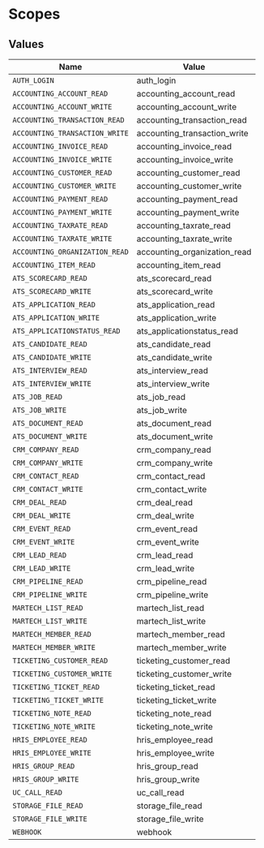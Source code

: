 # Scopes


## Values

| Name                           | Value                          |
| ------------------------------ | ------------------------------ |
| `AUTH_LOGIN`                   | auth_login                     |
| `ACCOUNTING_ACCOUNT_READ`      | accounting_account_read        |
| `ACCOUNTING_ACCOUNT_WRITE`     | accounting_account_write       |
| `ACCOUNTING_TRANSACTION_READ`  | accounting_transaction_read    |
| `ACCOUNTING_TRANSACTION_WRITE` | accounting_transaction_write   |
| `ACCOUNTING_INVOICE_READ`      | accounting_invoice_read        |
| `ACCOUNTING_INVOICE_WRITE`     | accounting_invoice_write       |
| `ACCOUNTING_CUSTOMER_READ`     | accounting_customer_read       |
| `ACCOUNTING_CUSTOMER_WRITE`    | accounting_customer_write      |
| `ACCOUNTING_PAYMENT_READ`      | accounting_payment_read        |
| `ACCOUNTING_PAYMENT_WRITE`     | accounting_payment_write       |
| `ACCOUNTING_TAXRATE_READ`      | accounting_taxrate_read        |
| `ACCOUNTING_TAXRATE_WRITE`     | accounting_taxrate_write       |
| `ACCOUNTING_ORGANIZATION_READ` | accounting_organization_read   |
| `ACCOUNTING_ITEM_READ`         | accounting_item_read           |
| `ATS_SCORECARD_READ`           | ats_scorecard_read             |
| `ATS_SCORECARD_WRITE`          | ats_scorecard_write            |
| `ATS_APPLICATION_READ`         | ats_application_read           |
| `ATS_APPLICATION_WRITE`        | ats_application_write          |
| `ATS_APPLICATIONSTATUS_READ`   | ats_applicationstatus_read     |
| `ATS_CANDIDATE_READ`           | ats_candidate_read             |
| `ATS_CANDIDATE_WRITE`          | ats_candidate_write            |
| `ATS_INTERVIEW_READ`           | ats_interview_read             |
| `ATS_INTERVIEW_WRITE`          | ats_interview_write            |
| `ATS_JOB_READ`                 | ats_job_read                   |
| `ATS_JOB_WRITE`                | ats_job_write                  |
| `ATS_DOCUMENT_READ`            | ats_document_read              |
| `ATS_DOCUMENT_WRITE`           | ats_document_write             |
| `CRM_COMPANY_READ`             | crm_company_read               |
| `CRM_COMPANY_WRITE`            | crm_company_write              |
| `CRM_CONTACT_READ`             | crm_contact_read               |
| `CRM_CONTACT_WRITE`            | crm_contact_write              |
| `CRM_DEAL_READ`                | crm_deal_read                  |
| `CRM_DEAL_WRITE`               | crm_deal_write                 |
| `CRM_EVENT_READ`               | crm_event_read                 |
| `CRM_EVENT_WRITE`              | crm_event_write                |
| `CRM_LEAD_READ`                | crm_lead_read                  |
| `CRM_LEAD_WRITE`               | crm_lead_write                 |
| `CRM_PIPELINE_READ`            | crm_pipeline_read              |
| `CRM_PIPELINE_WRITE`           | crm_pipeline_write             |
| `MARTECH_LIST_READ`            | martech_list_read              |
| `MARTECH_LIST_WRITE`           | martech_list_write             |
| `MARTECH_MEMBER_READ`          | martech_member_read            |
| `MARTECH_MEMBER_WRITE`         | martech_member_write           |
| `TICKETING_CUSTOMER_READ`      | ticketing_customer_read        |
| `TICKETING_CUSTOMER_WRITE`     | ticketing_customer_write       |
| `TICKETING_TICKET_READ`        | ticketing_ticket_read          |
| `TICKETING_TICKET_WRITE`       | ticketing_ticket_write         |
| `TICKETING_NOTE_READ`          | ticketing_note_read            |
| `TICKETING_NOTE_WRITE`         | ticketing_note_write           |
| `HRIS_EMPLOYEE_READ`           | hris_employee_read             |
| `HRIS_EMPLOYEE_WRITE`          | hris_employee_write            |
| `HRIS_GROUP_READ`              | hris_group_read                |
| `HRIS_GROUP_WRITE`             | hris_group_write               |
| `UC_CALL_READ`                 | uc_call_read                   |
| `STORAGE_FILE_READ`            | storage_file_read              |
| `STORAGE_FILE_WRITE`           | storage_file_write             |
| `WEBHOOK`                      | webhook                        |